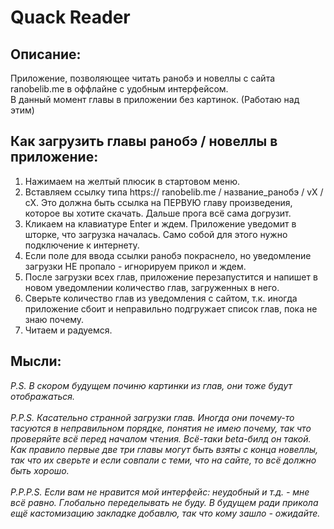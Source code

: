 # Quack Reader

## Описание:
Приложение, позволяющее читать ранобэ и новеллы с сайта ranobelib.me в оффлайне с удобным интерфейсом.
<br />
В данный момент главы в приложении без картинок. (Работаю над этим)

## Как загрузить главы ранобэ / новеллы в приложение:
1. Нажимаем на желтый плюсик в стартовом меню.
2. Вставляем ссылку типа https:// ranobelib.me / название_ранобэ / vX / cX. Это должна быть ссылка на ПЕРВУЮ главу произведения, которое вы хотите скачать. Дальше прога всё сама догрузит.
3. Кликаем на клавиатуре Enter и ждем. Приложение уведомит в шторке, что загрузка началась. Само собой для этого нужно подключение к интернету.
4. Если поле для ввода ссылки ранобэ покраснело, но уведомление загрузки НЕ пропало - игнорируем прикол и ждем.
5. После загрузки всех глав, приложение перезапустится и напишет в новом уведомлении количество глав, загруженных в него.
6. Сверьте количество глав из уведомления с сайтом, т.к. иногда приложение сбоит и неправильно подгружает список глав, пока не знаю почему.
7. Читаем и радуемся.

## Мысли:
*P.S. В скором будущем починю картинки из глав, они тоже будут отображаться.*
<br /><br />
*P.P.S. Касательно странной загрузки глав. Иногда они почему-то тасуются в неправильном порядке, понятия не имею почему, так что проверяйте всё перед началом чтения. Всё-таки beta-билд он такой. Как правило первые две три главы могут быть взяты с конца новеллы, так что их сверьте и если совпали с теми, что на сайте, то всё должно быть хорошо.*
<br /><br />
*P.P.P.S. Если вам не нравится мой интерфейс: неудобный и т.д. - мне всё равно. Глобально переделывать не буду. В будущем ради прикола ещё кастомизацию закладке добавлю, так что кому зашло - ожидайте.*
